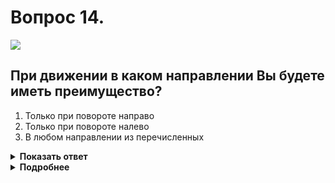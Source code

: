 # Вопрос 14.

![](https://s.drom.ru/i24228/pdd/tickets/2016/1543885028.jpg)

## При движении в каком направлении Вы будете иметь преимущество?

1. Только при повороте направо
2. Только при повороте налево
3. В любом направлении из перечисленных

<details>
<summary><b>Показать ответ</b></summary>
Правильный ответ: 3
</details>
<details>
<summary><b>Подробнее</b></summary>
Перекрёсток равнозначный. Водители руководствуются «правилом правой руки». У Вас помехи справа нет, в любом направлении из перечисленных. Проезжаете перекрёсток первым. 
(Пункт 13.11 ПДД)
</details>